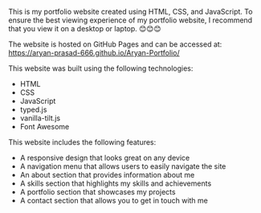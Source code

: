 This is my portfolio website created using HTML, CSS, and JavaScript.
To ensure the best viewing experience of my portfolio website, I recommend that you view it on a desktop or laptop. 😊😊😊

The website is hosted on GitHub Pages and can be accessed at:
                              https://aryan-prasad-666.github.io/Aryan-Portfolio/

This website was built using the following technologies:

- HTML
- CSS
- JavaScript
- typed.js
- vanilla-tilt.js
- Font Awesome

This website includes the following features:

- A responsive design that looks great on any device
- A navigation menu that allows users to easily navigate the site
- An about section that provides information about me
- A skills section that highlights my skills and achievements
- A portfolio section that showcases my projects
- A contact section that allows you to get in touch with me
